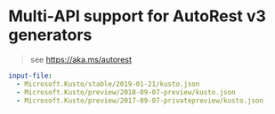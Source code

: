 # Multi-API support for AutoRest v3 generators

> see https://aka.ms/autorest

``` yaml $(enable-multi-api)
input-file:
  - Microsoft.Kusto/stable/2019-01-21/kusto.json
  - Microsoft.Kusto/preview/2018-09-07-preview/kusto.json
  - Microsoft.Kusto/preview/2017-09-07-privatepreview/kusto.json
```
